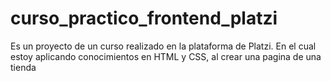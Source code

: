 # curso_practico_frontend_platzi
Es un proyecto de un curso realizado en la plataforma de Platzi. En el cual estoy aplicando conocimientos en HTML y CSS, al crear una pagina de una tienda
